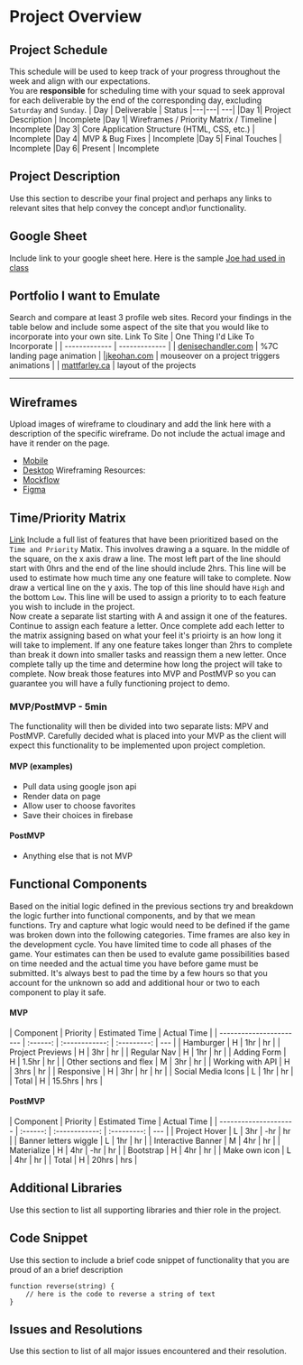 # Project Overview

## Project Schedule

This schedule will be used to keep track of your progress throughout the week and align with our expectations.  
You are **responsible** for scheduling time with your squad to seek approval for each deliverable by the end of the corresponding day, excluding `Saturday` and `Sunday`.
| Day | Deliverable | Status
|---|---| ---|
|Day 1| Project Description | Incomplete
|Day 1| Wireframes / Priority Matrix / Timeline | Incomplete
|Day 3| Core Application Structure (HTML, CSS, etc.) | Incomplete
|Day 4| MVP & Bug Fixes | Incomplete
|Day 5| Final Touches | Incomplete
|Day 6| Present | Incomplete

## Project Description

Use this section to describe your final project and perhaps any links to relevant sites that help convey the concept and\or functionality.

## Google Sheet

Include link to your google sheet here. Here is the sample [Joe had used in class](https://docs.google.com/spreadsheets/d/15PmioBi2dQEkewpqI7MDkDpvcVF0Trw8vmarAQbwoHk/edit#gid=0)

## Portfolio I want to Emulate

Search and compare at least 3 profile web sites. Record your findings in the table below and include some aspect of the site that you would like to incorporate into your own site.
Link To Site | One Thing I'd Like To Incorporate |
| ------------- | ------------- |
| [denisechandler.com](http://www.denisechandler.com/) | %7C landing page animation |
|[jkeohan.com](http://jkeohan.com/) | mouseover on a project triggers animations |
| [mattfarley.ca](http://mattfarley.ca/) | layout of the projects

---

## Wireframes

Upload images of wireframe to cloudinary and add the link here with a description of the specific wireframe. Do not include the actual image and have it render on the page.

- [Mobile](https://i.imgur.com/P3iBEZf.jpg)
- [Desktop](https://i.imgur.com/xpOWo0E.jpg)
  Wireframing Resources:
- [Mockflow](https://mockflow.com/app/#Wireframe)
- [Figma](https://www.figma.com/)

## Time/Priority Matrix

[Link](https://res.cloudinary.com/jkeohan/image/upload/a_270/v1591621734/project1_matrix_ocy5gc_h1kg0m.jpg)
Include a full list of features that have been prioritized based on the `Time and Priority` Matix. This involves drawing a a square. In the middle of the square, on the x axis draw a line. The most left part of the line should start with 0hrs and the end of the line should include 2hrs. This line will be used to estimate how much time any one feature will take to complete.
Now draw a vertical line on the y axis. The top of this line should have `High` and the bottom `Low`. This line will be used to assign a priority to to each feature you wish to include in the project.  
Now create a separate list starting with A and assign it one of the features. Continue to assign each feature a letter. Once complete add each letter to the matrix assigning based on what your feel it's prioirty is an how long it will take to implement. If any one feature takes longer than 2hrs to complete than break it down into smaller tasks and reassign them a new letter.
Once complete tally up the time and determine how long the project will take to complete. Now break those features into MVP and PostMVP so you can guarantee you will have a fully functioning project to demo.

### MVP/PostMVP - 5min

The functionality will then be divided into two separate lists: MPV and PostMVP. Carefully decided what is placed into your MVP as the client will expect this functionality to be implemented upon project completion.

#### MVP (examples)

- Pull data using google json api
- Render data on page
- Allow user to choose favorites
- Save their choices in firebase

#### PostMVP

- Anything else that is not MVP

## Functional Components

Based on the initial logic defined in the previous sections try and breakdown the logic further into functional components, and by that we mean functions. Try and capture what logic would need to be defined if the game was broken down into the following categories.
Time frames are also key in the development cycle. You have limited time to code all phases of the game. Your estimates can then be used to evalute game possibilities based on time needed and the actual time you have before game must be submitted. It's always best to pad the time by a few hours so that you account for the unknown so add and additional hour or two to each component to play it safe.

#### MVP

| Component               | Priority | Estimated Time | Actual Time |
| ----------------------- | :------: | :------------: | :---------: | --- |
| Hamburger               |    H     |      1hr       |     hr      |
| Project Previews        |    H     |      3hr       |     hr      |
| Regular Nav             |    H     |      1hr       |     hr      |
| Adding Form             |    H     |     1.5hr      |     hr      |
| Other sections and flex |    M     |      3hr       |     hr      |
| Working with API        |    H     |      3hrs      |     hr      |
| Responsive              |    H     |      3hr       |     hr      | hr  |
| Social Media Icons      |    L     |      1hr       |     hr      |
| Total                   |    H     |    15.5hrs     |     hrs     |

#### PostMVP

| Component             | Priority | Estimated Time | Actual Time |
| --------------------- | :------: | :------------: | :---------: | --- |
| Project Hover         |    L     |      3hr       |     -hr     | hr  |
| Banner letters wiggle |    L     |      1hr       |     hr      |
| Interactive Banner    |    M     |      4hr       |     hr      |
| Materialize           |    H     |      4hr       |     -hr     | hr  |
| Bootstrap             |    H     |      4hr       |     hr      |
| Make own icon         |    L     |      4hr       |     hr      |
| Total                 |    H     |     20hrs      |     hrs     |

## Additional Libraries

Use this section to list all supporting libraries and thier role in the project.

## Code Snippet

Use this section to include a brief code snippet of functionality that you are proud of an a brief description

```
function reverse(string) {
	// here is the code to reverse a string of text
}
```

## Issues and Resolutions

Use this section to list of all major issues encountered and their resolution.

